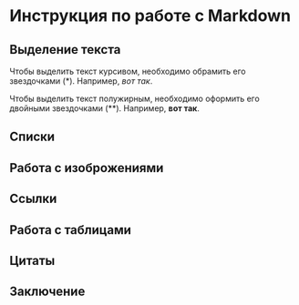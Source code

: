 # Инструкция по работе с Markdown

## Выделение текста

Чтобы выделить текст курсивом, необходимо обрамить его звездочками (*). Например, *вот так*.

Чтобы выделить текст полужирным, необходимо оформить его двойными звездочками (**). Например, **вот так**.
## Списки

## Работа с изоброжениями

## Ссылки

## Работа с таблицами

## Цитаты

## Заключение